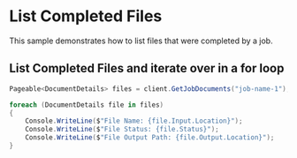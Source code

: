 # List Completed Files

This sample demonstrates how to list files that were completed by a job.


## List Completed Files and iterate over in a for loop

```C# Snippet:AzHealthDeidSample4_ListCompletedFiles
Pageable<DocumentDetails> files = client.GetJobDocuments("job-name-1");

foreach (DocumentDetails file in files)
{
    Console.WriteLine($"File Name: {file.Input.Location}");
    Console.WriteLine($"File Status: {file.Status}");
    Console.WriteLine($"File Output Path: {file.Output.Location}");
}
```
